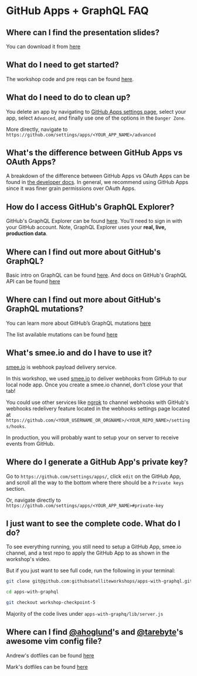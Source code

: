 # GitHub Apps + GraphQL FAQ

## Where can I find the presentation slides?

You can download it from [here](https://github.com/githubsatelliteworkshops/apps-with-graphql/blob/master/Slides.pdf)

## What do I need to get started?

The workshop code and pre reqs can be found [here](https://github.com/githubsatelliteworkshops/apps-with-graphql#mega-prerequisites).

## What do I need to do to clean up?

You delete an app by navigating to [GitHub Apps settings page](https://github.com/settings/apps), select your app, select `Advanced`, and finally use one of the options in the `Danger Zone`.

More directly, navigate to `https://github.com/settings/apps/<YOUR_APP_NAME>/advanced`

## What's the difference between GitHub Apps vs OAuth Apps?

A breakdown of the difference between GitHub Apps vs OAuth Apps can be found in [the developer docs](https://developer.github.com/apps/differences-between-apps/). In general, we recommend using GitHub Apps since it was finer grain permissions over OAuth Apps.

## How do I access GitHub's GraphQL Explorer?

GitHub's GraphQL Explorer can be found [here](https://developer.github.com/v4/explorer/). You'll need to sign in with your GitHub account. Note, GraphQL Explorer uses your **real, live, production data**.

## Where can I find out more about GitHub's GraphQL?

Basic intro on GraphQL can be found [here](https://graphql.org/). And docs on GitHub's GraphQL API can be found [here](https://developer.github.com/v4/)

## Where can I find out more about GitHub's GraphQL mutations?

You can learn more about GitHub’s GraphQL mutations [here](https://developer.github.com/v4/guides/forming-calls/#about-query-and-mutation-operations)

The list available mutations can be found [here](https://developer.github.com/v4/mutation/)

## What's smee.io and do I have to use it?

[smee.io](https://smee.io/) is webhook payload delivery service.

In this workshop, we used [smee.io](https://smee.io/) to deliver webhooks from GitHub to our local node app. Once you create a smee.io channel, don’t close your that tab!

You could use other services like [ngrok](https://ngrok.com/) to channel webhooks with GitHub's webhooks redelivery feature located in the webhooks settings page located at `https://github.com/<YOUR_USERNAME_OR_ORGNAME>/<YOUR_REPO_NAME>/settings/hooks`.

In production, you will probably want to setup your on server to receive events from GitHub.

## Where do I generate a GitHub App's private key?

Go to `https://github.com/settings/apps/`, click `edit` on the GitHub App, and scroll all the way to the bottom where there should be a `Private keys` section.

Or, navigate directly to ` https://github.com/settings/apps/<YOUR_APP_NAME>#private-key`

## I just want to see the complete code. What do I do?

To see everything running, you still need to setup a GitHub App, smee.io channel, and a test repo to apply the GitHub App to as shown in the workshop's video.

But if you just want to see full code, run the following in your terminal:

```bash
git clone git@github.com:githubsatelliteworkshops/apps-with-graphql.git`

cd apps-with-graphql

git checkout workshop-checkpoint-5
```

Majority of the code lives under `apps-with-graphq/lib/server.js`

## Where can I find [@ahoglund](https://github.com/ahoglund)'s and [@tarebyte](https://github.com/tarebyte)'s awesome vim config file?

Andrew's dotfiles can be found [here](https://github.com/ahoglund/dotfiles)

Mark's dotfiles can be found [here](https://github.com/tarebyte/dotfiles)
